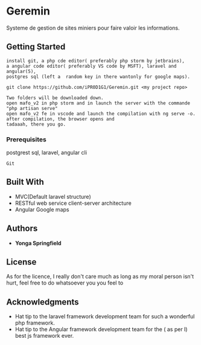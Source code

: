 # Geremin
Systeme de gestion de sites miniers pour faire valoir les informations.

## Getting Started
```
install git, a php cde editor( preferably php storm by jetbrains), 
a angular code editor( preferably VS code by MSFT), laravel and angular(5),
postgres sql (left a  random key in there wantonly for google maps).
```
```
git clone https://github.com/iPR0D1G1/Geremin.git <my project repo>
```
```
Two folders will be downloaded down.
open mafo_v2 in php storm and in launch the server with the commande "php artisan serve"
open mafo_v2 fe in vscode and launch the compilation with ng serve -o. after compilation, the browser opens and
tadaaah, there you go.
```

### Prerequisites

postgrest sql, laravel, angular cli
```
Git
```
## Built With

* MVC(Default laravel structure)
* RESTful web service client-server architecture
* Angular Google maps

## Authors

* **Yonga Springfield** 

## License

As for the licence, I really don't care much as long as my moral person isn't hurt, feel free to do whatsoever you you feel to

## Acknowledgments

* Hat tip to the laravel framework development team for such a wonderful php framework.
* Hat tip to the Angular framework development team for the ( as per I) best js framework ever.
